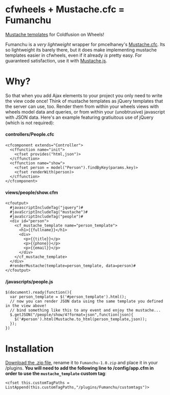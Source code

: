 cfwheels + Mustache.cfc = Fumanchu
===============

[Mustache templates](http://mustache.github.com/) for Coldfusion on Wheels!

Fumanchu is a _very lightweight_ wrapper for pmcelhaney's [Mustache.cfc](https://github.com/pmcelhaney/Mustache.cfc). Its so lightweight its barely there, but it does make implementing mustache templates easier in cfwheels, even if it already _is_ pretty easy. For guaranteed satisfaction, use it with [Mustache.js](https://github.com/janl/mustache.js/).

Why?
===============

So that when you add Ajax elements to your project you only need to write the view code once! Think of mustache templates as jQuery templates that the server can use, too. Render them from within your wheels views with wheels model data and queries, or from within your (unobtrusive) javascript with JSON data. Here's an example featuring gratiuitous use of jQuery (which is not required):

#### controllers/People.cfc

    <cfcomponent extends="Controller">
      <cffunction name="init">
        <cfset provides("html,json")>
      </cffunction>
      <cffunction name="show">
        <cfset person = model("Person").findByKey(params.key)>
        <cfset renderWith(person)>
      </cffunction>
    </cfcomponent>
   
#### views/people/show.cfm

    <cfoutput>
      #javascriptIncludeTag("jquery")#
      #javaScriptIncludeTag("mustache")#
      #javaScriptIncludeTag("people")#
      <div id="person">
        <cf_mustache_template name="person_template"> 
          <h1>{{fullname}}</h1>
          <div>
            <p>{{title}}</p>
            <p>{{phone}}</p>
            <p>{{email}}</p>
          </div>
        </cf_mustache_template>
      </div>
      #renderMustache(template=person_template, data=person)#
    </cfoutput>
    
#### /javascripts/people.js

    $(document).ready(function(){
      var person_template = $('#person_template').html();
      // now you can render JSON data using the same template you defined in the view above!
      // bind something like this to any event and enjoy the mustache...
      $.getJSON("/people/show/4?format=json",function(json){
        $('#person').html(Mustache.to_html(person_template,json));
      });
    })

Installation
=======================

[Download the .zip file](https://github.com/GenuinePartsLLC/Fumanchu/zipball/master), rename it to `Fumanchu-1.0.zip` and place it in your /plugins. **You will need to add the following line to /config/app.cfm in order to use the `mustache_template` custom tag**:

`<cfset this.customTagPaths = ListAppend(this.customTagPaths,"/plugins/Fumanchu/customtags")>`